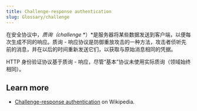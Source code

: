```yaml
---
title: Challenge-response authentication
slug: Glossary/challenge
---
```


在安全协议中，_质询（challenge_ *）*是服务器将某些数据发送到客户端，以便每次生成不同的响应。质询 - 响应协议是防御重放攻击的一种方法，攻击者侦听先前的消息，并在以后的时间重新发送它们，以获取与原始消息相同的凭据。

HTTP 身份验证协议基于质询 - 响应，尽管“基本”协议未使用实际质询（领域始终相同）。

## Learn more

- [Challenge-response authentication](https://en.wikipedia.org/wiki/Challenge%E2%80%93response_authentication) on Wikipedia.
